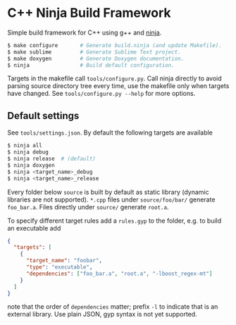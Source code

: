 C++ Ninja Build Framework
=========================

Simple build framework for C++ using g++ and
[ninja](http://martine.github.io/ninja).

```bash
$ make configure       # Generate build.ninja (and update Makefile).
$ make sublime         # Generate Sublime Text project.
$ make doxygen         # Generate Doxygen documentation.
$ ninja                # Build default configuration.
```

Targets in the makefile call ``tools/configure.py``. Call ninja directly to
avoid parsing source directory tree every time, use the makefile only when
targets have changed. See ``tools/configure.py --help`` for more options.

Default settings
----------------

See ``tools/settings.json``. By default the following targets are available

```bash
$ ninja all
$ ninja debug
$ ninja release  # (default)
$ ninja doxygen
$ ninja <target_name>_debug
$ ninja <target_name>_release
```

Every folder below ``source`` is built by default as static library (dynamic
libraries are not supported). ``*.cpp`` files under ``source/foo/bar/`` generate
``foo_bar.a``. Files directly under ``source/`` generate ``root.a``.

To specify different target rules add a ``rules.gyp`` to the folder, e.g. to
build an executable add

```JSON
{
  "targets": [
    {
      "target_name": "foobar",
      "type": "executable",
      "dependencies": ["foo_bar.a", "root.a", "-lboost_regex-mt"]
    }
  ]
}
```

note that the order of ``dependencies`` matter; prefix ``-l`` to indicate that
is an external library. Use plain JSON, gyp syntax is not yet supported.

